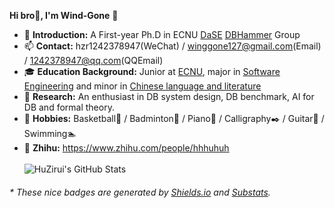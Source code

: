 

**Hi bro:man_with_gua_pi_mao:, I'm Wind-Gone** 👋
- 🌱 **Introduction:** A First-year Ph.D in ECNU [DaSE](http://dase.ecnu.edu.cn/) [DBHammer](https://dbhammer.github.io/) Group
- 📫 **Contact:** hzr1242378947(WeChat) / winggone127@gmail.com(Email) / 1242378947@qq.com(QQEmail)
- 🎓 **Education Background:** Junior at [ECNU](https://www.ecnu.edu.cn/), major in [Software Engineering](http://www.sei.ecnu.edu.cn/) and minor in [Chinese language and literature](http://www.zhwx.ecnu.edu.cn/)
- 🏫 **Research:** An enthusiast in DB system design, DB benchmark, AI for DB and formal theory.
- 🐣 **Hobbies:** Basketball🏀 / Badminton🎾 / Piano🎹 / Calligraphy✒️ / Guitar🎸 / Swimming🏊
- 💬 **Zhihu:** https://www.zhihu.com/people/hhhuhuh
<br></br>
![HuZirui's GitHub Stats](https://github-readme-stats.vercel.app/api?username=Wind-Gone&show_icons=true&count_private=true&theme=algolia)
<h6>* These nice badges are generated by <a href="https://shields.io/">Shields.io</a> and <a href="https://github.com/spencerwooo/Substats">Substats</a>.</h6>

<!--
**Wind-Gone/Wind-Gone** is a ✨ _special_ ✨ repository because its `README.md` (this file) appears on your GitHub profile.

Here are some ideas to get you started:

- 🔭 I’m currently working on ...
- 🌱 I’m currently learning ...
- 👯 I’m looking to collaborate on ...
- 🤔 I’m looking for help with ...
- 💬 Ask me about ...
- 📫 How to reach me: ...
- 😄 Pronouns: ...
- ⚡ Fun fact: ...
-->
